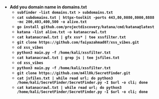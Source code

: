 - __Add you domain name in domains.txt__
  - __`subfinder -list domains.txt > subdomains.txt`__
  - __`cat subdomains.txt | httpx-toolkit -ports 443,80,8080,8000,8888 -mc 200,403,400,500 -o alive.txt`__
  - __`go install github.com/projectdiscovery/katana/cmd/katana@latest`__
  - __`katana -list alive.txt -o katanacrawl.txt`__
  - __`cat katanacrawl.txt | gfx xss* | tee xssfilter.txt`__
  - __`git clone https://github.com/faiyazahmad07/xss_vibes.git`__
  - __`cd xss_vibes`__
  - __`python3 main.py -f /home/kali/xssfilter.txt`__
  - __`cat katanacrawl.txt | grep js | tee jsfiles.txt`__
  - __`cd xss_vibes`__
  - __`python3 main.py -f /home/kali/xssfilter.txt`__
  - __`git clone https://github.com/m4ll0k/SecretFinder.git`__
  - __`cat jsfiles.txt | while read url; do python3 /home/kali/SecretFinder/SecretFinder.py -I $url -o cli; done`__
  - __`cat katanacrawl.txt | while read url; do python3 /home/kali/SecretFinder/SecretFinder.py -I $url -o cli; done`__
